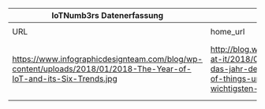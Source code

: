 |IoTNumb3rs Datenerfassung|||||||||||
| ---- | ---- | ---- | ---- | ---- | ---- | ---- | ---- | ---- | ---- | ---- |
||||||||||||
|URL|home_url|filename|device_class|device_count|market_class|market_volume|prognosis_year|publication_year|authorship_class|Dropbox folder|
|https://www.infographicdesignteam.com/blog/wp-content/uploads/2018/01/2018-The-Year-of-IoT-and-its-Six-Trends.jpg|http://blog.wiwo.de/look-at-it/2018/03/06/2018-das-jahr-des-internet-of-things-und-die-6-wichtigsten-iot-trends/|file4_2018-The-Year-of-IoT-and-its-Six-Trends.jpg||||||||JinlinHolic/20181213-1800|
